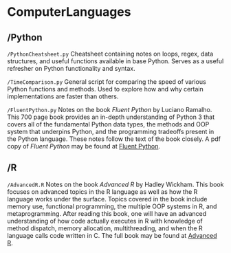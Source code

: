 # ComputerLanguages
## /Python 

`/PythonCheatsheet.py`
Cheatsheet containing notes on loops, regex, data structures, and useful functions available in base Python. Serves as a useful refresher on Python functionality and syntax.

`/TimeComparison.py`
General script for comparing the speed of various Python functions and methods. Used to explore how and why certain implementations are faster than others.

`/FluentPython.py`
Notes on the book *Fluent Python* by Luciano Ramalho. This 700 page book provides an in-depth understanding of Python 3 that covers all of the fundamental Python data types, the methods and OOP system that underpins Python, and the programming tradeoffs present in the Python language. These notes follow the text of the book closely. A pdf copy of *Fluent Python* may be found at [Fluent Python](https://github.com/hiddenJuliet/pythondocument/blob/master/Fluent%20Python.pdf).

## /R

`/AdvancedR.R`
Notes on the book *Advanced R* by Hadley Wickham. This book focuses on advanced topics in the R language as well as how the R language works under the surface. Topics covered in the book include memory use, functional programming, the multiple OOP systems in R, and metaprogramming. After reading this book, one will have an advanced understanding of how code actually executes in R with knowledge of method dispatch, memory allocation, multithreading, and when the R language calls code written in C. The full book may be found at [Advanced R](https://adv-r.hadley.nz/). 
